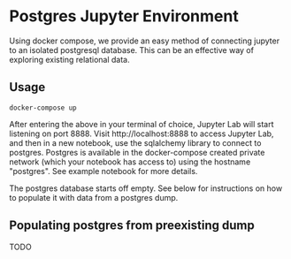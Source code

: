 # Postgres Jupyter Environment

Using docker compose, we provide an easy method of connecting jupyter to an
isolated postgresql database. This can be an effective way of exploring
existing relational data.

## Usage

    docker-compose up

After entering the above in your terminal of choice, Jupyter Lab will start
listening on port 8888. Visit http://localhost:8888 to access Jupyter Lab,
and then in a new notebook, use the sqlalchemy library to connect to
postgres. Postgres is available in the docker-compose created private
network (which your notebook has access to) using the hostname "postgres".
See example notebook for more details.

The postgres database starts off empty. See below for instructions on how to
populate it with data from a postgres dump.

## Populating postgres from preexisting dump

TODO